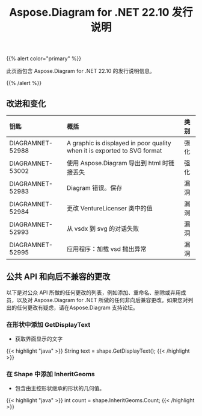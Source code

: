 ﻿---
title: Aspose.Diagram for .NET 22.10 发行说明
type: docs
weight: 18
url: /zh/net/aspose-diagram-for-net-22-10-release-notes/
---
{{% alert color="primary" %}} 

此页面包含 Aspose.Diagram for .NET 22.10 的发行说明信息。

{{% /alert %}} 
## **改进和变化**

|**钥匙**|**概括**|**类别**|
|:- |:- |:- |
|DIAGRAMNET-52988|A graphic is displayed in poor quality when it is exported to SVG format|强化|
|DIAGRAMNET-53002|使用 Aspose.Diagram 导出到 html 时链接丢失|强化|
|DIAGRAMNET-52983|Diagram 错误。保存|漏洞|
|DIAGRAMNET-52984|更改 VentureLicenser 类中的值|漏洞|
|DIAGRAMNET-52993|从 vsdx 到 svg 的对话失败|漏洞|
|DIAGRAMNET-52995|应用程序：加载 vsd 抛出异常|漏洞|

## **公共 API 和向后不兼容的更改**
以下是对公众 API 所做的任何更改的列表，例如添加、重命名、删除或弃用成员，以及对 Aspose.Diagram for .NET 所做的任何非向后兼容更改。如果您对列出的任何更改有疑虑，请在Aspose.Diagram 支持论坛。

### **在形状中添加 GetDisplayText**
- 获取界面显示的文字

{{< highlight "java" >}}
String text = shape.GetDisplayText();
{{< /highlight >}}

### **在 Shape 中添加 InheritGeoms**
- 包含由主控形状继承的形状的几何值。

{{< highlight "java" >}}
int count = shape.InheritGeoms.Count;
{{< /highlight >}}